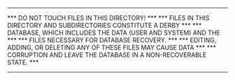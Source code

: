 
*************************************************************************
***              DO NOT TOUCH FILES IN THIS DIRECTORY!                ***
*** FILES IN THIS DIRECTORY AND SUBDIRECTORIES CONSTITUTE A DERBY     ***
*** DATABASE, WHICH INCLUDES THE DATA (USER AND SYSTEM) AND THE       ***
*** FILES NECESSARY FOR DATABASE RECOVERY.                            ***
*** EDITING, ADDING, OR DELETING ANY OF THESE FILES MAY CAUSE DATA    ***
*** CORRUPTION AND LEAVE THE DATABASE IN A NON-RECOVERABLE STATE.     ***
*************************************************************************
